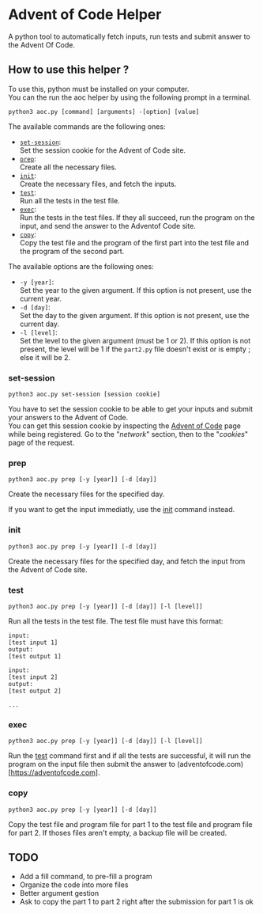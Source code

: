 # Advent of Code Helper

A python tool to automatically fetch inputs, run tests and submit answer to the Advent Of Code.

## How to use this helper ?

To use this, python must be installed on your computer.  
You can the run the aoc helper by using the following prompt in a terminal.

```
python3 aoc.py [command] [arguments] -[option] [value]
```

The available commands are the following ones:
- [`set-session`](#set-session):  
    Set the session cookie for the Advent of Code site.
- [`prep`](#prep):  
    Create all the necessary files.
- [`init`](#init):  
    Create the necessary files, and fetch the inputs.
- [`test`](#test):  
    Run all the tests in the test file.
- [`exec`](#exec):  
    Run the tests in the test files. If they all succeed, run the program on the input, and send the answer to the Adventof Code site.
- [`copy`](#copy):  
    Copy the test file and the program of the first part into the test file and the program of the second part.

The available options are the following ones:
- `-y [year]`:  
    Set the year to the given argument. If this option is not present, use the current year.
- `-d [day]`:  
    Set the day to the given argument. If this option is not present, use the current day.
- `-l [level]`:  
    Set the level to the given argument (must be 1 or 2). If this option is not present, the level will be 1 if the `part2.py` file doesn't exist or is empty ; else it will be 2.

### set-session

`python3 aoc.py set-session [session cookie]`

You have to set the session cookie to be able to get your inputs and submit your answers to the Advent of Code.  
You can get this session cookie by inspecting the [Advent of Code](https://adventofcode.com) page while being registered. Go to the "*network*" section, then to the "*cookies*" page of the request.


### prep

`python3 aoc.py prep [-y [year]] [-d [day]]`

Create the necessary files for the specified day.

If you want to get the input immediatly, use the [init](#init) command instead.


### init

`python3 aoc.py prep [-y [year]] [-d [day]]`

Create the necessary files for the specified day, and fetch the input from the Advent of Code site.


### test

`python3 aoc.py prep [-y [year]] [-d [day]] [-l [level]]`

Run all the tests in the test file. The test file must have this format:

```
input:
[test input 1]
output:
[test output 1]

input:
[test input 2]
output:
[test output 2]

...
```

### exec

`python3 aoc.py prep [-y [year]] [-d [day]] [-l [level]]`

Run the [test](#test) command first and if all the tests are successful, it will run the program on the input file then submit the answer to (adventofcode.com)[https://adventofcode.com].


### copy

`python3 aoc.py prep [-y [year]] [-d [day]]`

Copy the test file and program file for part 1 to the test file and program file for part 2. If thoses files aren't empty, a backup file will be created.


## TODO

- Add a fill command, to pre-fill a program
- Organize the code into more files
- Better argument gestion
- Ask to copy the part 1 to part 2 right after the submission for part 1 is ok

